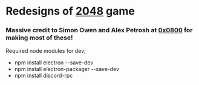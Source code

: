 Redesigns of [2048](https://jamesafk.github.io/2048cupcakes/) game
========================================================================

### Massive credit to Simon Owen and Alex Petrosh at [0x0800](https://github.com/0x0800) for making most of these!

Required node modules for dev;
*  npm install electron --save-dev
*  npm install electron-packager --save-dev
*  npm install discord-rpc
